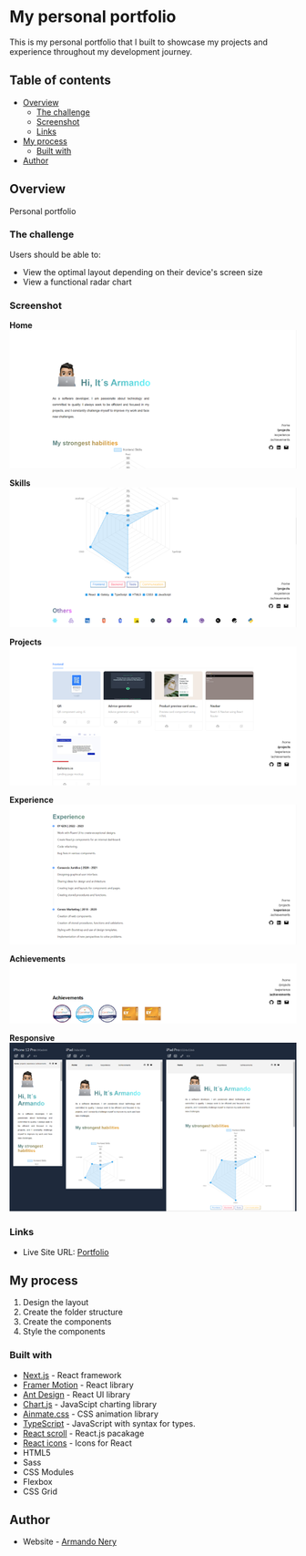 # My personal portfolio

This is my personal portfolio that I built to showcase my projects and experience throughout my development journey.

## Table of contents

- [Overview](#overview)
  - [The challenge](#the-challenge)
  - [Screenshot](#screenshot)
  - [Links](#links)
- [My process](#my-process)
  - [Built with](#built-with)
- [Author](#author)

## Overview

Personal portfolio

### The challenge

Users should be able to:

- View the optimal layout depending on their device's screen size
- View a functional radar chart

### Screenshot

**Home**
![Imagen 1](./src/assets/readme-images/Imagen1.png)

**Skills**
![Imagen 3](./src/assets/readme-images/Imagen3.png)

**Projects**
![Imagen 4](./src/assets/readme-images/Imagen4.png)

**Experience**
![Imagen 5](./src/assets/readme-images/Imagen5.png)

**Achievements**
![Imagen 6](./src/assets/readme-images/Imagen6.png)

**Responsive**
![Imagen 7](./src/assets/readme-images/Imagen7.png)

### Links

- Live Site URL: [Portfolio](https://portfolio-armandonery.vercel.app/)

## My process

1. Design the layout
2. Create the folder structure
3. Create the components
4. Style the components

### Built with

- [Next.js](https://nextjs.org/) - React framework
- [Framer Motion](https://www.framer.com/motion/) - React library
- [Ant Design](https://ant.design/) - React UI library 
- [Chart.js](https://www.chartjs.org/) - JavaScipt charting library
- [Ainmate.css](https://animate.style/) - CSS animation library
- [TypeScript](https://www.typescriptlang.org/) - JavaScript with syntax for types.
- [React scroll](https://www.npmjs.com/package/react-scroll) - React.js pacakage
- [React icons](https://react-icons.github.io/react-icons/) - Icons for React
- HTML5
- Sass
- CSS Modules
- Flexbox
- CSS Grid

## Author

- Website - [Armando Nery](https://portfolio-armandonery.vercel.app/)